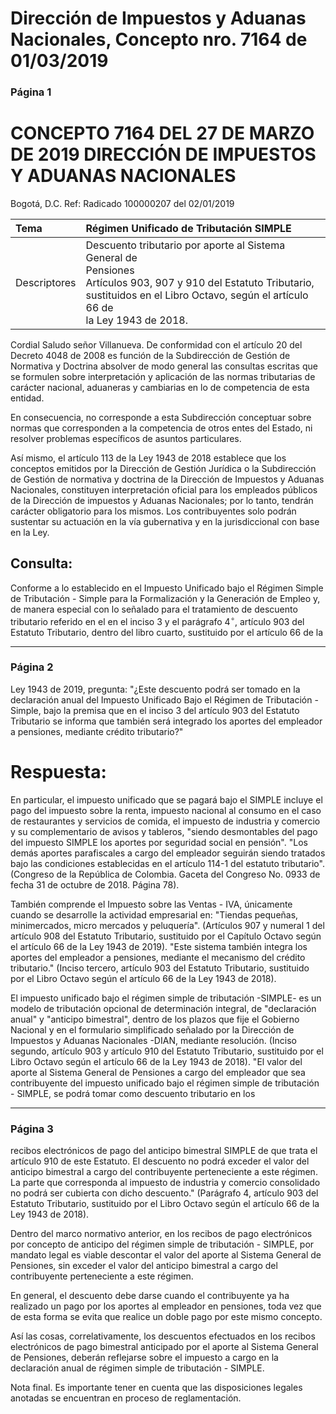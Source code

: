 # Dirección de Impuestos y Aduanas Nacionales, Concepto nro. 7164 de 01/03/2019

### Página 1

# CONCEPTO 7164 DEL 27 DE MARZO DE 2019 DIRECCIÓN DE IMPUESTOS Y ADUANAS NACIONALES 

Bogotá, D.C.
Ref: Radicado 100000207 del 02/01/2019

| Tema | Régimen Unificado de Tributación SIMPLE |
| :-- | :-- |
| Descriptores | Descuento tributario por aporte al Sistema General de <br> Pensiones <br> Artículos 903, 907 y 910 del Estatuto Tributario, <br> sustituidos en el Libro Octavo, según el artículo 66 de <br> la Ley 1943 de 2018. |

Cordial Saludo señor Villanueva.
De conformidad con el artículo 20 del Decreto 4048 de 2008 es función de la Subdirección de Gestión de Normativa y Doctrina absolver de modo general las consultas escritas que se formulen sobre interpretación y aplicación de las normas tributarias de carácter nacional, aduaneras y cambiarias en lo de competencia de esta entidad.

En consecuencia, no corresponde a esta Subdirección conceptuar sobre normas que corresponden a la competencia de otros entes del Estado, ni resolver problemas específicos de asuntos particulares.

Así mismo, el artículo 113 de la Ley 1943 de 2018 establece que los conceptos emitidos por la Dirección de Gestión Jurídica o la Subdirección de Gestión de normativa y doctrina de la Dirección de Impuestos y Aduanas Nacionales, constituyen interpretación oficial para los empleados públicos de la Dirección de impuestos y Aduanas Nacionales; por lo tanto, tendrán carácter obligatorio para los mismos. Los contribuyentes solo podrán sustentar su actuación en la vía gubernativa y en la jurisdiccional con base en la Ley.

## Consulta:

Conforme a lo establecido en el Impuesto Unificado bajo el Régimen Simple de Tributación - Simple para la Formalización y la Generación de Empleo y, de manera especial con lo señalado para el tratamiento de descuento tributario referido en el en el inciso 3 y el parágrafo $4^{\circ}$, artículo 903 del Estatuto Tributario, dentro del libro cuarto, sustituido por el artículo 66 de la

---

### Página 2

Ley 1943 de 2019, pregunta:
"¿Este descuento podrá ser tomado en la declaración anual del Impuesto Unificado Bajo el Régimen de Tributación - Simple, bajo la premisa que en el inciso 3 del artículo 903 del Estatuto Tributario se informa que también será integrado los aportes del empleador a pensiones, mediante crédito tributario?"

# Respuesta: 

En particular, el impuesto unificado que se pagará bajo el SIMPLE incluye el pago del impuesto sobre la renta, impuesto nacional al consumo en el caso de restaurantes y servicios de comida, el impuesto de industria y comercio y su complementario de avisos y tableros, "siendo desmontables del pago del impuesto SIMPLE los aportes por seguridad social en pensión". "Los demás aportes parafiscales a cargo del empleador seguirán siendo tratados bajo las condiciones establecidas en el artículo 114-1 del estatuto tributario". (Congreso de la República de Colombia. Gaceta del Congreso No. 0933 de fecha 31 de octubre de 2018. Página 78).

También comprende el Impuesto sobre las Ventas - IVA, únicamente cuando se desarrolle la actividad empresarial en: "Tiendas pequeñas, minimercados, micro mercados y peluquería". (Artículos 907 y numeral 1 del artículo 908 del Estatuto Tributario, sustituido por el Capítulo Octavo según el artículo 66 de la Ley 1943 de 2019).
"Este sistema también integra los aportes del empleador a pensiones, mediante el mecanismo del crédito tributario." (Inciso tercero, artículo 903 del Estatuto Tributario, sustituido por el Libro Octavo según el artículo 66 de la Ley 1943 de 2018).

El impuesto unificado bajo el régimen simple de tributación -SIMPLE- es un modelo de tributación opcional de determinación integral, de "declaración anual" y "anticipo bimestral", dentro de los plazos que fije el Gobierno Nacional y en el formulario simplificado señalado por la Dirección de Impuestos y Aduanas Nacionales -DIAN, mediante resolución. (Inciso segundo, artículo 903 y artículo 910 del Estatuto Tributario, sustituido por el Libro Octavo según el artículo 66 de la Ley 1943 de 2018).
"El valor del aporte al Sistema General de Pensiones a cargo del empleador que sea contribuyente del impuesto unificado bajo el régimen simple de tributación - SIMPLE, se podrá tomar como descuento tributario en los

---

### Página 3

recibos electrónicos de pago del anticipo bimestral SIMPLE de que trata el artículo 910 de este Estatuto. El descuento no podrá exceder el valor del anticipo bimestral a cargo del contribuyente perteneciente a este régimen. La parte que corresponda al impuesto de industria y comercio consolidado no podrá ser cubierta con dicho descuento." (Parágrafo 4, artículo 903 del Estatuto Tributario, sustituido por el Libro Octavo según el artículo 66 de la Ley 1943 de 2018).

Dentro del marco normativo anterior, en los recibos de pago electrónicos por concepto de anticipo del régimen simple de tributación - SIMPLE, por mandato legal es viable descontar el valor del aporte al Sistema General de Pensiones, sin exceder el valor del anticipo bimestral a cargo del contribuyente perteneciente a este régimen.

En general, el descuento debe darse cuando el contribuyente ya ha realizado un pago por los aportes al empleador en pensiones, toda vez que de esta forma se evita que realice un doble pago por este mismo concepto.

Así las cosas, correlativamente, los descuentos efectuados en los recibos electrónicos de pago bimestral anticipado por el aporte al Sistema General de Pensiones, deberán reflejarse sobre el impuesto a cargo en la declaración anual de régimen simple de tributación - SIMPLE.

Nota final. Es importante tener en cuenta que las disposiciones legales anotadas se encuentran en proceso de reglamentación.
